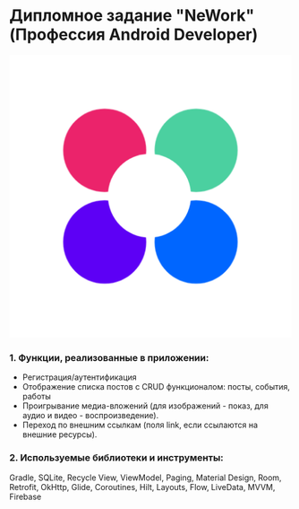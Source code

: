 # Дипломное задание "NeWork" (Профессия Android Developer)

![](logo.png)

### 1. Функции, реализованные в приложении:

- Регистрация/аутентификация
- Отображение списка постов с CRUD функционалом: посты, события, работы
- Проигрывание медиа-вложений (для изображений - показ, для аудио и видео - воспроизведение).
- Переход по внешним ссылкам (поля link, если ссылаются на внешние ресурсы).

### 2. Используемые библиотеки и инструменты:

Gradle, SQLite, Recycle View, ViewModel, Paging, Material Design, Room, Retrofit, OkHttp, Glide, Coroutines, Hilt, Layouts, Flow, LiveData, MVVM, Firebase





